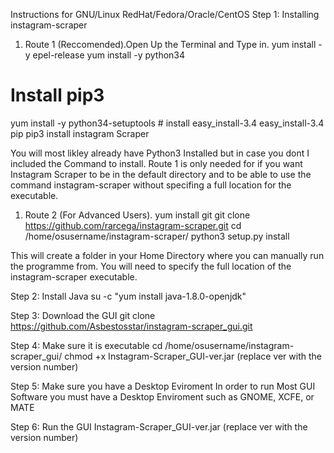 
Instructions for GNU/Linux RedHat/Fedora/Oracle/CentOS
Step 1: Installing instagram-scraper
1. Route 1 (Reccomended).Open Up the Terminal and Type in.
yum install -y epel-release
yum install -y python34
# Install pip3
yum install -y python34-setuptools  # install easy_install-3.4
easy_install-3.4 pip
pip3 install instagram Scraper

You will most likley already have Python3 Installed but in case you dont I included the Command to install. Route 1 is only needed for if you want Instagram Scraper to be in the default directory and to be able to use the command instagram-scraper without specifing a full location for the executable. 



1. Route 2 (For Advanced Users). 
yum install git
git clone https://github.com/rarcega/instagram-scraper.git
cd /home/osusername/instagram-scraper/
python3 setup.py install

This will create a folder in your Home Directory where you can manually run the programme from. You will need to specify the full location of the instagram-scraper executable. 

Step 2: Install Java
su -c "yum install java-1.8.0-openjdk"

Step 3: Download the GUI
git clone https://github.com/Asbestosstar/instagram-scraper_gui.git

Step 4: Make sure it is executable
cd /home/osusername/instagram-scraper_gui/
chmod +x Instagram-Scraper_GUI-ver.jar     (replace ver with the version number)

Step 5: Make sure you have a Desktop Eviroment
In order to run Most GUI Software you must have a Desktop Enviroment such as GNOME, XCFE, or MATE 


Step 6: Run the GUI
Instagram-Scraper_GUI-ver.jar     (replace ver with the version number)
